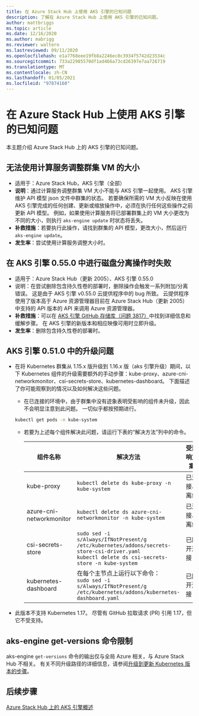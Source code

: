 ```yaml
---
title: 在 Azure Stack Hub 上使用 AKS 引擎的已知问题
description: 了解在 Azure Stack Hub 上使用 AKS 引擎的已知问题。
author: mattbriggs
ms.topic: article
ms.date: 12/16/2020
ms.author: mabrigg
ms.reviewer: waltero
ms.lastreviewed: 09/11/2020
ms.openlocfilehash: e1a7768eee19fb8a2246ec8c3934f5742d23534c
ms.sourcegitcommit: 733a22985570df1ad466a73cd26397e7aa726719
ms.translationtype: MT
ms.contentlocale: zh-CN
ms.lasthandoff: 01/05/2021
ms.locfileid: "97874160"
---
```

# <a name="known-issues-with-the-aks-engine-on-azure-stack-hub"></a>在 Azure Stack Hub 上使用 AKS 引擎的已知问题

本主题介绍 Azure Stack Hub 上的 AKS 引擎的已知问题。

## <a name="unable-to-resize-cluster-vms-with-the-compute-service"></a>无法使用计算服务调整群集 VM 的大小

- 适用于：Azure Stack Hub，AKS 引擎（全部）
- **说明**：通过计算服务调整群集 VM 大小不能与 AKS 引擎一起使用。 AKS 引擎维护 API 模型 json 文件中群集的状态。 若要确保所需的 VM 大小反映在使用 AKS 引擎完成的任何创建、更新或缩放操作中，必须在执行任何这些操作之前更新 API 模型。 例如，如果使用计算服务将已部署群集上的 VM 大小更改为不同的大小，则执行 `aks-engine update` 时状态将丢失。
- **补救措施**：若要执行此操作，请找到群集的 API 模型，更改大小，然后运行 `aks-engine update`。
- **发生率**：尝试使用计算服务调整大小时。

## <a name="disk-detach-operation-fails-in-aks-engine-0550"></a>在 AKS 引擎 0.55.0 中进行磁盘分离操作时失败

- 适用于：Azure Stack Hub（更新 2005）、AKS 引擎 0.55.0
- 说明：在尝试删除包含持久性卷的部署时，删除操作会触发一系列附加/分离错误。 这是由于 AKS 引擎 v0.55.0 云提供程序中的 bug 所致。 云提供程序使用了版本高于 Azure 资源管理器目前在 Azure Stack Hub（更新 2005）中支持的 API 版本的 API 来调用 Azure 资源管理器。
- **补救措施**：可以在 [AKS 引擎 GitHub 存储库（问题 3817）](https://github.com/Azure/aks-engine/issues/3817#issuecomment-691329443)中找到详细信息和缓解步骤。 在 AKS 引擎的新版本和相应映像可用时立即升级。
- **发生率**：删除包含持久性卷的部署时。



## <a name="upgrade-issues-in-aks-engine-0510"></a>AKS 引擎 0.51.0 中的升级问题

* 在将 Kubernetes 群集从 1.15.x 版升级到 1.16.x 版（aks 引擎升级）期间，以下 Kubernetes 组件的升级需要额外的手动步骤：kube-proxy、azure-cni-networkmonitor、csi-secrets-store、kubernetes-dashboard。 下面描述了你可能观察到的情况以及如何解决这些问题。

  * 在已连接的环境中，由于群集中没有迹象表明受影响的组件未升级，因此不会明显注意到此问题。 一切似乎都按预期进行。
  <!-- * In disconnected environments, you can see this problem when you run a query for the system pods status and see that the pods for the components mentioned below are not in "Ready" state: -->

    ```bash  
    kubectl get pods -n kube-system
    ```

  * 若要为上述每个组件解决此问题，请运行下表的“解决方法”列中的命令。

    |组件名称 |解决方法 |受影响方案|
    |---------------|-----------|------------------|
    |kube-proxy     | `kubectl delete ds kube-proxy -n kube-system` |已连接、离线 |
    |azure-cni-networkmonitor   | `kubectl delete ds azure-cni-networkmonitor -n kube-system`   | 已连接、离线 |
    |csi-secrets-store  |`sudo sed -i s/Always/IfNotPresent/g /etc/kubernetes/addons/secrets-store-csi-driver.yaml`<br>`kubectl delete ds csi-secrets-store -n kube-system` | 已断开连接 |
    |kubernetes-dashboard |在每个主节点上运行以下命令：<br>`sudo sed -i s/Always/IfNotPresent/g /etc/kubernetes/addons/kubernetes-dashboard.yaml` |已断开连接 |

* 此版本不支持 Kubernetes 1.17。 尽管有 GitHub 拉取请求 (PR) 引用 1.17，但它不受支持。

## <a name="aks-engine-get-versions-command-limitations"></a>aks-engine get-versions 命令限制

aks-engine `get-versions` 命令的输出仅与全局 Azure 相关，与 Azure Stack Hub 不相关。 有关不同升级路径的详细信息，请参阅[升级到更新 Kubernetes 版本的步骤](azure-stack-kubernetes-aks-engine-upgrade.md#steps-to-upgrade-to-a-newer-kubernetes-version)。

## <a name="next-steps"></a>后续步骤

[Azure Stack Hub 上的 AKS 引擎概述](azure-stack-kubernetes-aks-engine-overview.md)
